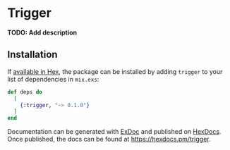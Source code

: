 # Trigger

**TODO: Add description**

## Installation

If [available in Hex](https://hex.pm/docs/publish), the package can be installed
by adding `trigger` to your list of dependencies in `mix.exs`:

```elixir
def deps do
  [
    {:trigger, "~> 0.1.0"}
  ]
end
```

Documentation can be generated with [ExDoc](https://github.com/elixir-lang/ex_doc)
and published on [HexDocs](https://hexdocs.pm). Once published, the docs can
be found at <https://hexdocs.pm/trigger>.

